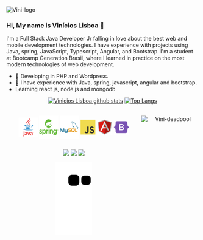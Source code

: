 <img align="center" alt="Vini-logo" width="150px" src="https://i.imgur.com/rFMMCAb.png">

### Hi, My name is Vinícios Lisboa 👋


I'm a Full Stack Java Developer Jr falling in love about the best web and mobile development technologies. I have experience with projects using Java, spring, JavaScript, Typescript, Angular, and Bootstrap. I'm a student at Bootcamp Generation Brasil, where I learned in practice on the most modern technologies of web development.  

- 🔭 Developing in PHP and Wordpress.
- 🌱 I have experience with Java, spring, javascript, angular and bootstrap.
- Learning react js, node js and mongodb
  
<div align="center" >

[![Vinicios Lisboa github stats](https://github-readme-stats.vercel.app/api?username=Vinicioslisboa&show_icons=true&theme=radical&bg_color=30,0d0d0d,191919&title_color=fff&text_color=fff&icon_color=79ff97)](https://github.com/anuraghazra/github-readme-stats)
[![Top Langs](https://github-readme-stats.vercel.app/api/top-langs/?username=Vinicioslisboa&layout=compact&theme=radical&bg_color=30,0d0d0d,191919&title_color=fff&text_color=fff&icon_color=79ff97)](https://github.com/anuraghazra/github-readme-stats)
  
  <div style="display: inline_block"><br>
 
  <img align="center" alt="Vini-Java" height="50" width="50" src="https://raw.githubusercontent.com/devicons/devicon/master/icons/java/java-original-wordmark.svg">
  <img align="center" alt="Vini-Spring" height="60" width="50" src="https://github.com/devicons/devicon/blob/master/icons/spring/spring-original-wordmark.svg">
  <img align="center" alt="Vini-MySQL" height="60" width="50" src="https://github.com/devicons/devicon/blob/master/icons/mysql/mysql-original-wordmark.svg">
  <img align="center" alt="Vini-Javascript" height="40" width="40" src="https://github.com/devicons/devicon/blob/master/icons/javascript/javascript-original.svg">
  <img align="center" alt="Vini-Angular" height="40" width="40" src="https://github.com/devicons/devicon/blob/master/icons/angularjs/angularjs-original.svg">
  <img align="center" alt="Vini-bootstrap" height="40" width="40" src="https://github.com/devicons/devicon/blob/master/icons/bootstrap/bootstrap-plain.svg">
     <img align="right" height="150" width="150" alt="Vini-deadpool" src="https://media1.giphy.com/media/57ZvMMkuBIVMlU88Yh/giphy.gif"> 
  
  
  ##
  
  <div>
  <a href="https://instagram.com/vinicioslisboa_" target="_blank"><img src="https://img.shields.io/badge/-Instagram-%23E4405F?style=for-the-badge&logo=instagram&logoColor=white"     target="_blank"></a>
  <a href = "mailto:developerlisboa@gmail.com"><img src="https://img.shields.io/badge/Gmail-D14836?style=for-the-badge&logo=gmail&logoColor=white" target="_blank"></a>
  <a href="https://www.linkedin.com/in/vinicios-lisboa-057b7616a" target="_blank"><img src="https://img.shields.io/badge/LinkedIn-0077B5?style=for-the-badge&logo=linkedin&logoColor=white" target="_blank"></a>
    
 ![Snake animation](https://github.com/Vinicioslisboa/Vinicioslisboa/blob/output/github-contribution-grid-snake.svg)
    </div>
   </div>
      
  


   

